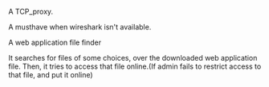 A TCP_proxy.

A musthave when wireshark isn't available.

A web application file finder

It searches for files of some choices, over the downloaded web application file. Then, it tries to access that file online.(If admin fails to restrict access to that file, and put it online)
